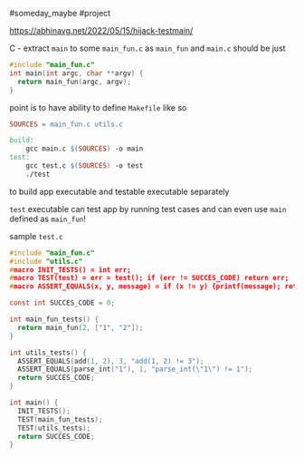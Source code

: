 #someday_maybe #project

https://abhinavg.net/2022/05/15/hijack-testmain/

C - extract `main` to some `main_fun.c` as `main_fun` and `main.c` should be just

```c
#include "main_fun.c"
int main(int argc, char **argv) {
  return main_fun(argc, argv);
}
```

point is to have ability to define `Makefile` like so

```makefile
SOURCES = main_fun.c utils.c

build:
    gcc main.c $(SOURCES) -o main
test:
    gcc test.c $(SOURCES) -o test
    ./test
```

to build app executable and testable executable separately

`test` executable can test app by running test cases and can even use `main` defined as `main_fun`!

sample `test.c`

```c
#include "main_fun.c"
#include "utils.c"
#macro INIT_TESTS() = int err;
#macro TEST(test) = err = test(); if (err != SUCCES_CODE) return err;
#macro ASSERT_EQUALS(x, y, message) = if (x != y) {printf(message); return -1;}

const int SUCCES_CODE = 0;

int main_fun_tests() {
  return main_fun(2, ["1", "2"]);
}

int utils_tests() {
  ASSERT_EQUALS(add(1, 2), 3, "add(1, 2) != 3");
  ASSERT_EQUALS(parse_int("1"), 1, "parse_int(\"1\") != 1");
  return SUCCES_CODE;
}

int main() {
  INIT_TESTS();
  TEST(main_fun_tests);
  TEST(utils_tests);
  return SUCCES_CODE;
}
```
